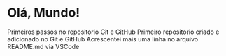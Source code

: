 # Olá, Mundo!
 Primeiros passos no repositorio Git e GitHub
 Primeiro repositorio criado e adicionado no Git e GitHub
 Acrescentei mais uma linha no arquivo README.md via VSCode
 


